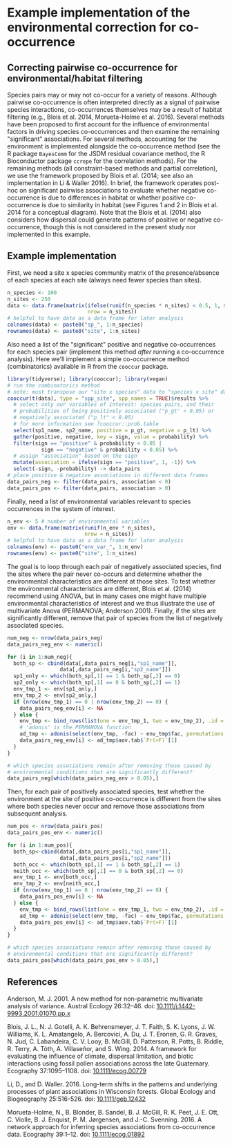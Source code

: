 # Example implementation of the environmental correction for co-occurrence



## Correcting pairwise co-occurrence for environmental/habitat filtering

Species pairs may or may not co-occur for a variety of reasons. Although pairwise co-occurrence is often interpreted directly as a signal of pairwise species interactions, co-occurrences themselves may be a result of habitat filtering (e.g., Blois et al. 2014, Morueta-Holme et al. 2016). Several methods have been proposed to first account for the influence of environmental factors in driving species co-occurrences and then examine the remaining "significant" associations. For several methods, accounting for the environment is implemented alongside the co-occurrence method (see the R package `BayesComm` for the JSDM residual covariance method, the R Bioconductor package `ccrepe` for the correlation methods). For the remaining methods (all constraint-based methods and partial correlation), we use the framework proposed by Blois et al. (2014; see also an implementation in Li & Waller 2016). In brief, the framework operates post-hoc on significant pairwise associations to evaluate whether negative co-occurrence is due to differences in habitat or whether positive co-occurrence is due to similarity in habitat (see Figures 1 and 2 in Blois et al. 2014 for a conceptual diagram). Note that the Blois et al. (2014) also considers how dispersal could generate patterns of positive or negative co-occurrence, though this is not considered in the present study nor implemented in this example.

## Example implementation

First, we need a site x species community matrix of the presence/absence of each species at each site (always need fewer species than sites).


```r
n_species <- 100
n_sites <- 250
data <- data.frame(matrix(ifelse(runif(n_species * n_sites) < 0.5, 1, 0), 
                          nrow = n_sites))
# helpful to have data as a data frame for later analysis
colnames(data) <- paste0("sp_", 1:n_species)
rownames(data) <- paste0("site", 1:n_sites)
```

Also need a list of the "significant" positive and negative co-occurrences for each species pair (implement this method _after_ running a co-occurrence analysis). Here we'll implement a simple co-occurrence method (combinatorics) available in R from the `cooccur` package.


```r
library(tidyverse); library(cooccur); library(vegan)
# run the combinatorics method
# note: must transpose our "site x species" data to "species x site" data for function to work
cooccur(t(data), type = "spp_site", spp_names = TRUE)$results %>%
  # select only our variables of interest: species pairs, and their
  # probabilities of being positively associated ("p_gt" < 0.05) or
  # negatively associated ("p_lt" < 0.05)
  # for more information see ?cooccur::prob.table
  select(sp1_name, sp2_name, positive = p_gt, negative = p_lt) %>%
  gather(positive, negative, key = sign, value = probability) %>%
  filter(sign == "positive" & probability < 0.05 |
           sign == "negative" & probability < 0.05) %>%
  # assign "association" based on the sign
  mutate(association = ifelse(sign == "positive", 1, -1)) %>%
  select(-sign, -probability) -> data_pairs
# place positive & negative associations in different data frames
data_pairs_neg <- filter(data_pairs, association < 0)
data_pairs_pos <- filter(data_pairs, association > 0)
```

Finally, need a list of environmental variables relevant to species occurrences in the system of interest.


```r
n_env <- 5 # number of environmental variables
env <- data.frame(matrix(runif(n_env * n_sites), 
                         nrow = n_sites))
# helpful to have data as a data frame for later analysis
colnames(env) <- paste0("env_var_", 1:n_env)
rownames(env) <- paste0("site", 1:n_sites)
```

The goal is to loop through each pair of negatively associated species, find the sites where the pair never co-occurs and determine whether the environmental characteristics are different at those sites. To test whether the environmental characteristics are different, Blois et al. (2014) recommend using ANOVA, but in many cases one might have multiple environmental characteristics of interest and we thus illustrate the use of multivariate Anova (PERMANOVA; Anderson 2001). Finally, if the sites are significantly different, remove that pair of species from the list of negatively associated species.


```r
num_neg <- nrow(data_pairs_neg)
data_pairs_neg_env <- numeric()

for (i in 1:num_neg){
  both_sp <- cbind(data[,data_pairs_neg[i,"sp1_name"]],
                 data[,data_pairs_neg[i,"sp2_name"]])
  sp1_only <- which(both_sp[,1] == 1 & both_sp[,2] == 0)
  sp2_only <- which(both_sp[,1] == 0 & both_sp[,2] == 1)
  env_tmp_1 <- env[sp1_only,]
  env_tmp_2 <- env[sp2_only,]
  if (nrow(env_tmp_1) == 0 | nrow(env_tmp_2) == 0) {
    data_pairs_neg_env[i] <- NA
  } else {
    env_tmp <- bind_rows(list(one = env_tmp_1, two = env_tmp_2), .id = "fac")
    # 'adonis' is the PERMANOVA function
    ad_tmp <- adonis(select(env_tmp, -fac) ~ env_tmp$fac, permutations = 99)
    data_pairs_neg_env[i] <- ad_tmp$aov.tab$`Pr(>F)`[1]
  }
}

# which species associations remain after removing those caused by
# environmental conditions that are significantly different?
data_pairs_neg[which(data_pairs_neg_env > 0.05),]
```

Then, for each pair of positively associated species, test whether the environment at the site of positive co-occurrence is different from the sites where both species never occur and remove those associations from subsequent analysis.


```r
num_pos <- nrow(data_pairs_pos)
data_pairs_pos_env <- numeric()

for (i in 1:num_pos){
  both_sp<-cbind(data[,data_pairs_pos[i,"sp1_name"]],
                 data[,data_pairs_pos[i,"sp2_name"]])
  both_occ <- which(both_sp[,1] == 1 & both_sp[,2] == 1)
  neith_occ <- which(both_sp[,1] == 0 & both_sp[,2] == 0)
  env_tmp_1 <- env[both_occ,]
  env_tmp_2 <- env[neith_occ,]
  if (nrow(env_tmp_1) == 0 | nrow(env_tmp_2) == 0) {
    data_pairs_pos_env[i] <- NA
  } else {
    env_tmp <- bind_rows(list(one = env_tmp_1, two = env_tmp_2), .id = "fac")
    ad_tmp <- adonis(select(env_tmp, -fac) ~ env_tmp$fac, permutations = 99)
    data_pairs_pos_env[i] <- ad_tmp$aov.tab$`Pr(>F)`[1]
  }
}

# which species associations remain after removing those caused by
# environmental conditions that are significantly different?
data_pairs_pos[which(data_pairs_pos_env > 0.05),]
```


## References

Anderson, M. J. 2001. A new method for non-parametric multivariate analysis of variance. Austral Ecology 26:32–46. doi: [10.1111/j.1442-9993.2001.01070.pp.x](https://doi.org/10.1111/j.1442-9993.2001.01070.pp.x)

Blois, J. L., N. J. Gotelli, A. K. Behrensmeyer, J. T. Faith, S. K. Lyons, J. W. Williams, K. L. Amatangelo, A. Bercovici, A. Du, J. T. Eronen, G. R. Graves, N. Jud, C. Labandeira, C. V. Looy, B. McGill, D. Patterson, R. Potts, B. Riddle, R. Terry, A. Tóth, A. Villaseñor, and S. Wing. 2014. A framework for evaluating the influence of climate, dispersal limitation, and biotic interactions using fossil pollen associations across the late Quaternary. Ecography 37:1095–1108. doi: [10.1111/ecog.00779](https://doi.org/10.1111/ecog.00779)

Li, D., and D. Waller. 2016. Long-term shifts in the patterns and underlying processes of plant associations in Wisconsin forests. Global Ecology and Biogeography 25:516-526. doi: [10.1111/geb.12432](https://doi.org/10.1111/geb.12432)

Morueta-Holme, N., B. Blonder, B. Sandel, B. J. McGill, R. K. Peet, J. E. Ott, C. Violle, B. J. Enquist, P. M. Jørgensen, and J.-C. Svenning. 2016. A network approach for inferring species associations from co-occurrence data. Ecography 39:1–12. doi: [10.1111/ecog.01892](https://doi.org/10.1111/ecog.01892)
